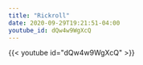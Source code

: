 ```yaml
---
title: "Rickroll"
date: 2020-09-29T19:21:51-04:00
youtube_id: dQw4w9WgXcQ
---
```

{{< youtube id="dQw4w9WgXcQ" >}}

